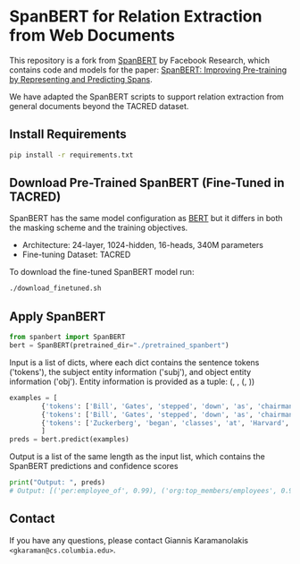 # SpanBERT for Relation Extraction from Web Documents
This repository is a fork from [SpanBERT](https://github.com/facebookresearch/SpanBERT) by Facebook Research, which contains code and models for the paper: [SpanBERT: Improving Pre-training by Representing and Predicting Spans](https://arxiv.org/abs/1907.10529).

We have adapted the SpanBERT scripts to support relation extraction from general documents beyond the TACRED dataset. 

## Install Requirements

```bash
pip install -r requirements.txt
```

## Download Pre-Trained SpanBERT (Fine-Tuned in TACRED)
SpanBERT has the same model configuration as [BERT](https://github.com/google-research/bert) but it differs in
both the masking scheme and the training objectives.

* Architecture: 24-layer, 1024-hidden, 16-heads, 340M parameters
* Fine-tuning Dataset: TACRED

To download the fine-tuned SpanBERT model run: 

```bash
./download_finetuned.sh
```

## Apply SpanBERT 

```python
from spanbert import SpanBERT
bert = SpanBERT(pretrained_dir="./pretrained_spanbert")
```
Input is a list of dicts, where each dict contains the sentence tokens ('tokens'), the subject entity information ('subj'), and object entity information ('obj'). Entity information is provided as a tuple: (<ENTITY NAME>, <ENTITY TYPE>, (<START LOCATION>, <END LOCATION>))

```python
examples = [
        {'tokens': ['Bill', 'Gates', 'stepped', 'down', 'as', 'chairman', 'of', 'Microsoft'], 'subj': ('Bill Gates', 'PERSON', (0,1)), "obj": ('Microsoft', 'ORGANIZATION', (7,7))},
        {'tokens': ['Bill', 'Gates', 'stepped', 'down', 'as', 'chairman', 'of', 'Microsoft'], "subj": ('Microsoft', 'ORGANIZATION', (7,7)), 'obj': ('Bill Gates', 'PERSON', (0,1))},
        {'tokens': ['Zuckerberg', 'began', 'classes', 'at', 'Harvard', 'in', '2002'], "subj": ('Zuckerberg', 'PERSON', (0,0)), 'obj': ('Harvard', 'ORGANIZATION', (4,4))}
        ]
preds = bert.predict(examples)
```

Output is a list of the same length as the input list, which contains the SpanBERT predictions and confidence scores

```python
print("Output: ", preds)
# Output: [('per:employee_of', 0.99), ('org:top_members/employees', 0.98), ('per:schools_attended', 0.98)]
```

## Contact
If you have any questions, please contact Giannis Karamanolakis `<gkaraman@cs.columbia.edu>`.
